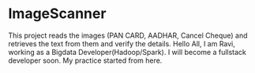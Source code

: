 # ImageScanner
This project reads the images (PAN CARD, AADHAR, Cancel Cheque) and retrieves the text from them and verify the details.
Hello All,
I am Ravi, working as a Bigdata Developer(Hadoop/Spark). I will become a fullstack developer soon. My practice started from here.
